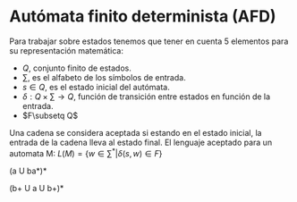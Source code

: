 # Autómata finito determinista (AFD)
Para trabajar sobre estados tenemos que tener en cuenta 5 elementos para su representación matemática:
- $Q$, conjunto finito de estados.
- $\sum$, es el alfabeto de los símbolos de entrada.
- $s\in Q$, es el estado inicial del autómata.
- $\delta:Q\times\sum\to Q$, función de transición entre estados en función de la entrada.
- $F\subsetq Q$

Una cadena se considera aceptada si estando en el estado inicial, la entrada de la cadena lleva al estado final. El lenguaje aceptado para un automata M:
$L(M)=\{w\in\sum^{*}| \delta(s,w)\in F\}$

(a U ba\*)\*

(b+ U a U b+)*